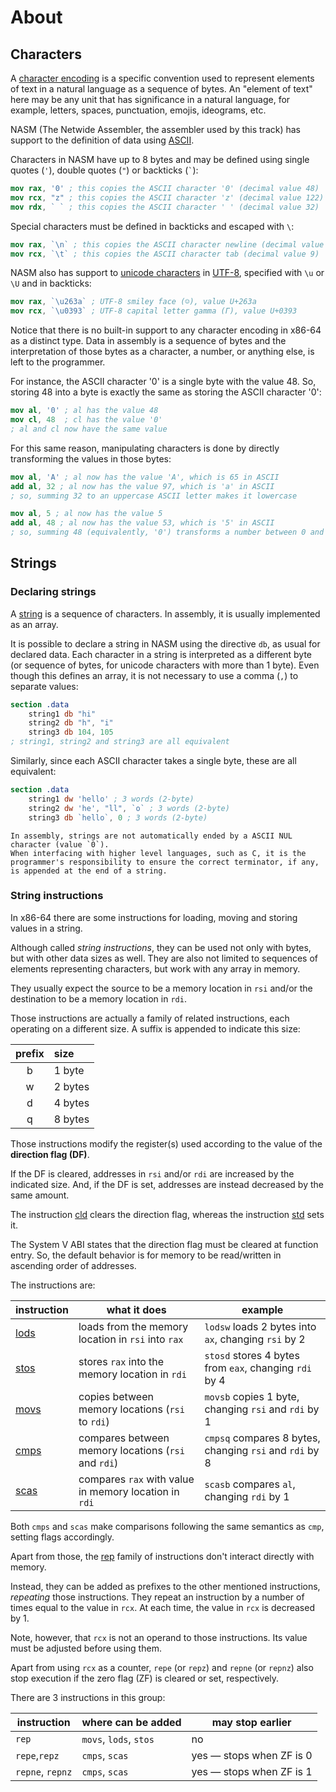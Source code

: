 # About

## Characters

A [character encoding][char-encoding] is a specific convention used to represent elements of text in a natural language as a sequence of bytes.
An "element of text" here may be any unit that has significance in a natural language, for example, letters, spaces, punctuation, emojis, ideograms, etc.

NASM (The Netwide Assembler, the assembler used by this track) has support to the definition of data using [ASCII][ascii].

Characters in NASM have up to 8 bytes and may be defined using single quotes (`'`), double quotes (`"`) or backticks (`` ` ``):

```nasm
mov rax, '0' ; this copies the ASCII character '0' (decimal value 48)
mov rcx, "z" ; this copies the ASCII character 'z' (decimal value 122)
mov rdx, ` ` ; this copies the ASCII character ' ' (decimal value 32)
```

Special characters must be defined in backticks and escaped with `\`:

```nasm
mov rax, `\n` ; this copies the ASCII character newline (decimal value 10)
mov rcx, `\t` ; this copies the ASCII character tab (decimal value 9)
```

NASM also has support to [unicode characters][unicode] in [UTF-8][utf8], specified with `\u` or `\U` and in backticks:

```nasm
mov rax, `\u263a` ; UTF-8 smiley face (☺), value U+263a
mov rcx, `\u0393` ; UTF-8 capital letter gamma (Γ), value U+0393
```

Notice that there is no built-in support to any character encoding in x86-64 as a distinct type.
Data in assembly is a sequence of bytes and the interpretation of those bytes as a character, a number, or anything else, is left to the programmer.

For instance, the ASCII character '0' is a single byte with the value 48.
So, storing 48 into a byte is exactly the same as storing the ASCII character '0':

```nasm
mov al, '0' ; al has the value 48
mov cl, 48  ; cl has the value '0'
; al and cl now have the same value
```

For this same reason, manipulating characters is done by directly transforming the values in those bytes:

```nasm
mov al, 'A' ; al now has the value 'A', which is 65 in ASCII
add al, 32 ; al now has the value 97, which is 'a' in ASCII
; so, summing 32 to an uppercase ASCII letter makes it lowercase

mov al, 5 ; al now has the value 5
add al, 48 ; al now has the value 53, which is '5' in ASCII
; so, summing 48 (equivalently, '0') transforms a number between 0 and 9 into a ASCII digit
```

## Strings

### Declaring strings

A [string][string] is a sequence of characters.
In assembly, it is usually implemented as an array.

It is possible to declare a string in NASM using the directive `db`, as usual for declared data.
Each character in a string is interpreted as a different byte (or sequence of bytes, for unicode characters with more than 1 byte).
Even though this defines an array, it is not necessary to use a comma (`,`) to separate values:

```nasm
section .data
    string1 db "hi"
    string2 db "h", "i"
    string3 db 104, 105
; string1, string2 and string3 are all equivalent
```

Similarly, since each ASCII character takes a single byte, these are all equivalent:

```nasm
section .data
    string1 dw 'hello' ; 3 words (2-byte)
    string2 dw 'he', "ll", `o` ; 3 words (2-byte)
    string3 db `hello`, 0 ; 3 words (2-byte)
```

~~~~exercism/note
In assembly, strings are not automatically ended by a ASCII NUL character (value `0`).
When interfacing with higher level languages, such as C, it is the programmer's responsibility to ensure the correct terminator, if any, is appended at the end of a string.
~~~~

### String instructions

In x86-64 there are some instructions for loading, moving and storing values in a string.

Although called _string instructions_, they can be used not only with bytes, but with other data sizes as well.
They are also not limited to sequences of elements representing characters, but work with any array in memory.

They usually expect the source to be a memory location in `rsi` and/or the destination to be a memory location in `rdi`.

Those instructions are actually a family of related instructions, each operating on a different size.
A suffix is appended to indicate this size:

| prefix | size    |
|:------:|:--------|
| b      | 1 byte  |
| w      | 2 bytes |
| d      | 4 bytes |
| q      | 8 bytes |

Those instructions modify the register(s) used according to the value of the **direction flag (DF)**.

If the DF is cleared, addresses in `rsi` and/or `rdi` are increased by the indicated size.
And, if the DF is set, addresses are instead decreased by the same amount.

The instruction [cld][cld] clears the direction flag, whereas the instruction [std][std] sets it.

The System V ABI states that the direction flag must be cleared at function entry.
So, the default behavior is for memory to be read/written in ascending order of addresses.

The instructions are:

| instruction  | what it does                                          | example                                                 |
|--------------|-------------------------------------------------------|---------------------------------------------------------|
| [lods][lods] | loads from the memory location in `rsi` into `rax`    | `lodsw` loads 2 bytes into `ax`, changing `rsi` by 2    |
| [stos][stos] | stores `rax` into the memory location in `rdi`        | `stosd` stores 4 bytes from `eax`, changing `rdi` by 4  |
| [movs][movs] | copies between memory locations (`rsi` to `rdi`)      | `movsb` copies 1 byte, changing `rsi` and `rdi` by 1    |
| [cmps][cmps] | compares between memory locations (`rsi` and `rdi`)   | `cmpsq` compares 8 bytes, changing `rsi` and `rdi` by 8 |
| [scas][scas] | compares `rax` with value in memory location in `rdi` | `scasb` compares `al`, changing `rdi` by 1              |

Both `cmps` and `scas` make comparisons following the same semantics as `cmp`, setting flags accordingly.

Apart from those, the [rep][rep] family of instructions don't interact directly with memory.

Instead, they can be added as prefixes to the other mentioned instructions, _repeating_ those instructions.
They repeat an instruction by a number of times equal to the value in `rcx`.
At each time, the value in `rcx` is decreased by 1.

Note, however, that `rcx` is not an operand to those instructions.
Its value must be adjusted before using them.

Apart from using `rcx` as a counter, `repe` (or `repz`) and `repne` (or `repnz`) also stop execution if the zero flag (ZF) is cleared or set, respectively.

There are 3 instructions in this group:

| instruction      | where can be added     | may stop earlier          |
|------------------|------------------------|---------------------------|
| `rep`            | `movs`, `lods`, `stos` | no                        |
| `repe`,`repz`    | `cmps`, `scas`         | yes — stops when ZF is 0  |
| `repne`, `repnz` | `cmps`, `scas`         | yes — stops when ZF is 1  |

[char-encoding]: https://en.wikipedia.org/wiki/Character_encoding
[ascii]: https://en.wikipedia.org/wiki/ASCII
[unicode]: https://en.wikipedia.org/wiki/Unicode
[utf8]: https://en.wikipedia.org/wiki/UTF-8
[string]: https://en.wikipedia.org/wiki/String_(computer_science)
[lods]: https://www.felixcloutier.com/x86/lods:lodsb:lodsw:lodsd:lodsq
[stos]: https://www.felixcloutier.com/x86/stos:stosb:stosw:stosd:stosq
[movs]: https://www.felixcloutier.com/x86/movs:movsb:movsw:movsd:movsq
[cmps]: https://www.felixcloutier.com/x86/cmps:cmpsb:cmpsw:cmpsd:cmpsq
[scas]: https://www.felixcloutier.com/x86/scas:scasb:scasw:scasd
[rep]: https://www.felixcloutier.com/x86/rep:repe:repz:repne:repnz
[cld]: https://www.felixcloutier.com/x86/cld
[std]: https://www.felixcloutier.com/x86/std
